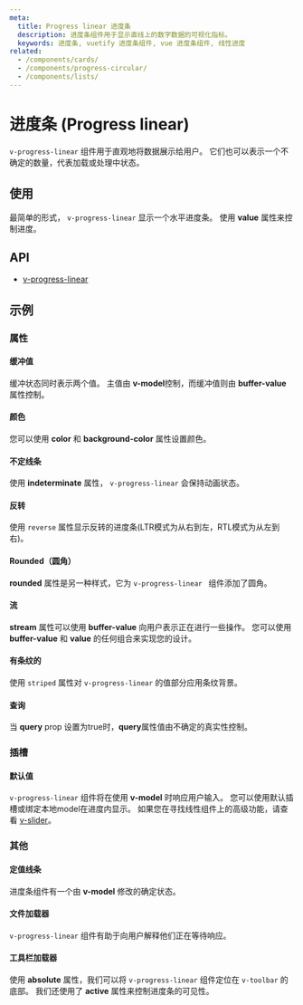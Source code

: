 ```yaml
---
meta:
  title: Progress linear 进度条
  description: 进度条组件用于显示直线上的数字数据的可视化指标。
  keywords: 进度条, vuetify 进度条组件, vue 进度条组件, 线性进度
related:
  - /components/cards/
  - /components/progress-circular/
  - /components/lists/
---
```


# 进度条 (Progress linear)

`v-progress-linear` 组件用于直观地将数据展示给用户。 它们也可以表示一个不确定的数量，代表加载或处理中状态。

<entry-ad />

## 使用

最简单的形式， `v-progress-linear` 显示一个水平进度条。 使用 **value** 属性来控制进度。

<example file="v-progress-linear/usage" />

## API

- [v-progress-linear](/api/v-progress-linear)

<inline-api page="components/progress-linear" />

## 示例

### 属性

#### 缓冲值

缓冲状态同时表示两个值。 主值由 **v-model**控制，而缓冲值则由 **buffer-value** 属性控制。

<example file="v-progress-linear/prop-buffer-value" />

#### 颜色

您可以使用 **color** 和 **background-color** 属性设置颜色。

<example file="v-progress-linear/prop-colors" />

#### 不定线条

使用 **indeterminate** 属性， `v-progress-linear` 会保持动画状态。

<example file="v-progress-linear/prop-indeterminate" />

#### 反转

使用 `reverse` 属性显示反转的进度条(LTR模式为从右到左，RTL模式为从左到右)。

<example file="v-progress-linear/prop-reverse" />

#### Rounded（圆角）

**rounded** 属性是另一种样式，它为 `v-progress-linear ` 组件添加了圆角。

<example file="v-progress-linear/prop-rounded" />

#### 流

**stream** 属性可以使用 **buffer-value** 向用户表示正在进行一些操作。 您可以使用 **buffer-value** 和 **value** 的任何组合来实现您的设计。

<example file="v-progress-linear/prop-stream" />

#### 有条纹的

使用 `striped` 属性对 `v-progress-linear` 的值部分应用条纹背景。

<example file="v-progress-linear/prop-striped" />

#### 查询

当 **query** prop 设置为true时，**query**属性值由不确定的真实性控制。

<example file="v-progress-linear/prop-query" />

### 插槽

#### 默认值

`v-progress-linear` 组件将在使用 **v-model** 时响应用户输入。 您可以使用默认插槽或绑定本地model在进度内显示。 如果您在寻找线性组件上的高级功能，请查看 [v-slider](/components/sliders)。

<example file="v-progress-linear/slot-default" />

### 其他

#### 定值线条

进度条组件有一个由 **v-model** 修改的确定状态。

<example file="v-progress-linear/misc-determinate" />

#### 文件加载器

`v-progress-linear` 组件有助于向用户解释他们正在等待响应。

<example file="v-progress-linear/misc-file-loader" />

#### 工具栏加载器

使用 **absolute** 属性，我们可以将 `v-progress-linear` 组件定位在 `v-toolbar` 的底部。 我们还使用了 **active** 属性来控制进度条的可见性。

<example file="v-progress-linear/misc-toolbar-loader" />

<backmatter />

